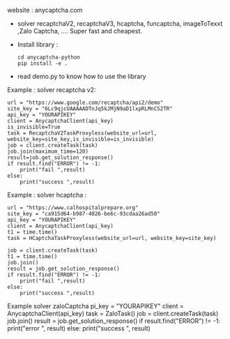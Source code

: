 
website : anycaptcha.com

* solver recaptchaV2, recaptchaV3, hcaptcha, funcaptcha, imageToTexxt ,Zalo Captcha, .... Super fast and cheapest.

* Install library :

      cd anycaptcha-python
      pip install -e .

* read demo.py to know how to use the library


Example : solver recaptcha v2:

    url = "https://www.google.com/recaptcha/api2/demo"
    site_key = "6Lc9qjcUAAAAADTnJq5kJMjN9aD1lxpRLMnCS2TR"
    api_key = "YOURAPIKEY"
    client = AnycaptchaClient(api_key)
    is_invisible=True
    task = RecaptchaV2TaskProxyless(website_url=url, website_key=site_key,is_invisible=is_invisible)
    job = client.createTask(task)
    job.join(maximum_time=120)
    result=job.get_solution_response()
    if result.find("ERROR") != -1:
        print("fail ",result)
    else:
        print("success ",result)

Example : solver hcaptcha :

    url = "https://www.calhospitalprepare.org"
    site_key = "ca915d64-b987-4026-be6c-93cdaa26ad50"
    api_key = "YOURAPIKEY"
    client = AnycaptchaClient(api_key)
    t1 = time.time()
    task = HCaptchaTaskProxyless(website_url=url, website_key=site_key)

    job = client.createTask(task)
    t1 = time.time()
    job.join()
    result = job.get_solution_response()
    if result.find("ERROR") != -1:
        print("fail ",result)
    else:
        print("success ",result)


Example solver zaloCaptcha
    pi_key = "YOURAPIKEY"
    client = AnycaptchaClient(api_key)
    task = ZaloTask()
    job = client.createTask(task)
    job.join()
    result = job.get_solution_response()
    if result.find("ERROR") != -1:
        print("error ", result)
    else:
        print("success ", result)

